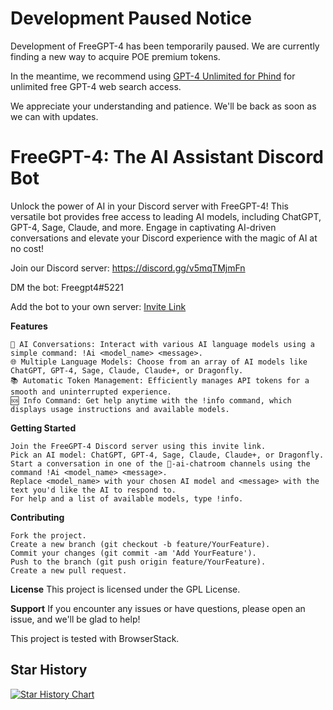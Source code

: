 # Development Paused Notice

Development of FreeGPT-4 has been temporarily paused. We are currently finding a new way to acquire POE premium tokens. 

In the meantime, we recommend using [GPT-4 Unlimited for Phind](https://github.com/Lomusire/gpt4-unlimited-phin) for unlimited free GPT-4 web search access. 

We appreciate your understanding and patience. We'll be back as soon as we can with updates.



# FreeGPT-4: The AI Assistant Discord Bot
Unlock the power of AI in your Discord server with FreeGPT-4! This versatile bot provides free access to leading AI models, including ChatGPT, GPT-4, Sage, Claude, and more. Engage in captivating AI-driven conversations and elevate your Discord experience with the magic of AI at no cost!

Join our Discord server: https://discord.gg/v5mqTMjmFn

DM the bot: Freegpt4#5221

Add the bot to your own server: [Invite Link](https://discord.com/api/oauth2/authorize?client_id=1106139056921907280&permissions=415202896960&scope=bot)

**Features**

    💬 AI Conversations: Interact with various AI language models using a simple command: !Ai <model_name> <message>.
    🌐 Multiple Language Models: Choose from an array of AI models like ChatGPT, GPT-4, Sage, Claude, Claude+, or Dragonfly.
    📚 Automatic Token Management: Efficiently manages API tokens for a smooth and uninterrupted experience.
    🆘 Info Command: Get help anytime with the !info command, which displays usage instructions and available models.

**Getting Started**

    Join the FreeGPT-4 Discord server using this invite link.
    Pick an AI model: ChatGPT, GPT-4, Sage, Claude, Claude+, or Dragonfly.
    Start a conversation in one of the 🧠-ai-chatroom channels using the command !Ai <model_name> <message>.
    Replace <model_name> with your chosen AI model and <message> with the text you'd like the AI to respond to.
    For help and a list of available models, type !info.

**Contributing**

    Fork the project.
    Create a new branch (git checkout -b feature/YourFeature).
    Commit your changes (git commit -am 'Add YourFeature').
    Push to the branch (git push origin feature/YourFeature).
    Create a new pull request.

**License**
This project is licensed under the GPL License.

**Support**
If you encounter any issues or have questions, please open an issue, and we'll be glad to help!

This project is tested with BrowserStack.
## Star History

<a href="https://star-history.com/#Lomusire/FreeGPT-4&Date">
  <picture>
    <source media="(prefers-color-scheme: dark)" srcset="https://api.star-history.com/svg?repos=Lomusire/FreeGPT-4&type=Date&theme=dark" />
    <source media="(prefers-color-scheme: light)" srcset="https://api.star-history.com/svg?repos=Lomusire/FreeGPT-4&type=Date" />
    <img alt="Star History Chart" src="https://api.star-history.com/svg?repos=Lomusire/FreeGPT-4&type=Date" />
  </picture>
</a>
